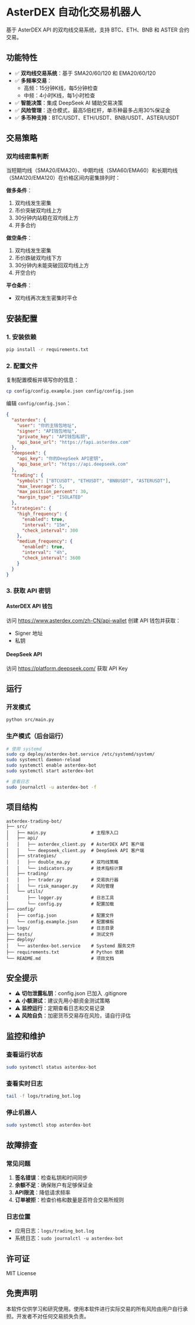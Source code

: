 # AsterDEX 自动化交易机器人

基于 AsterDEX API 的双均线交易系统，支持 BTC、ETH、BNB 和 ASTER 合约交易。

## 功能特性

- ✅ **双均线交易系统**：基于 SMA20/60/120 和 EMA20/60/120
- ✅ **多频率交易**：
  - 高频：15分钟K线，每5分钟检查
  - 中频：4小时K线，每1小时检查
- ✅ **智能决策**：集成 DeepSeek AI 辅助交易决策
- ✅ **风险管理**：逐仓模式，最高5倍杠杆，单币种最多占用30%保证金
- ✅ **多币种支持**：BTC/USDT、ETH/USDT、BNB/USDT、ASTER/USDT

## 交易策略

### 双均线密集判断

当短期均线（SMA20/EMA20）、中期均线（SMA60/EMA60）和长期均线（SMA120/EMA120）在价格区间内密集排列时：

**做多条件**：
1. 双均线发生密集
2. 币价突破双均线上方
3. 30分钟内站稳在双均线上方
4. 开多合约

**做空条件**：
1. 双均线发生密集
2. 币价跌破双均线下方
3. 30分钟内未能突破回双均线上方
4. 开空合约

**平仓条件**：
- 双均线再次发生密集时平仓

## 安装配置

### 1. 安装依赖

```bash
pip install -r requirements.txt
```

### 2. 配置文件

复制配置模板并填写你的信息：

```bash
cp config/config.example.json config/config.json
```

编辑 `config/config.json`：

```json
{
  "asterdex": {
    "user": "你的主钱包地址",
    "signer": "API钱包地址",
    "private_key": "API钱包私钥",
    "api_base_url": "https://fapi.asterdex.com"
  },
  "deepseek": {
    "api_key": "你的DeepSeek API密钥",
    "api_base_url": "https://api.deepseek.com"
  },
  "trading": {
    "symbols": ["BTCUSDT", "ETHUSDT", "BNBUSDT", "ASTERUSDT"],
    "max_leverage": 5,
    "max_position_percent": 30,
    "margin_type": "ISOLATED"
  },
  "strategies": {
    "high_frequency": {
      "enabled": true,
      "interval": "15m",
      "check_interval": 300
    },
    "medium_frequency": {
      "enabled": true,
      "interval": "4h",
      "check_interval": 3600
    }
  }
}
```

### 3. 获取 API 密钥

#### AsterDEX API 钱包
访问 https://www.asterdex.com/zh-CN/api-wallet 创建 API 钱包并获取：
- Signer 地址
- 私钥

#### DeepSeek API
访问 https://platform.deepseek.com/ 获取 API Key

## 运行

### 开发模式

```bash
python src/main.py
```

### 生产模式（后台运行）

```bash
# 使用 systemd
sudo cp deploy/asterdex-bot.service /etc/systemd/system/
sudo systemctl daemon-reload
sudo systemctl enable asterdex-bot
sudo systemctl start asterdex-bot

# 查看日志
sudo journalctl -u asterdex-bot -f
```

## 项目结构

```
asterdex-trading-bot/
├── src/
│   ├── main.py                 # 主程序入口
│   ├── api/
│   │   ├── asterdex_client.py  # AsterDEX API 客户端
│   │   └── deepseek_client.py  # DeepSeek API 客户端
│   ├── strategies/
│   │   ├── double_ma.py        # 双均线策略
│   │   └── indicators.py       # 技术指标计算
│   ├── trading/
│   │   ├── trader.py           # 交易执行器
│   │   └── risk_manager.py     # 风险管理
│   └── utils/
│       ├── logger.py           # 日志工具
│       └── config.py           # 配置加载
├── config/
│   ├── config.json             # 配置文件
│   └── config.example.json     # 配置模板
├── logs/                       # 日志目录
├── tests/                      # 测试文件
├── deploy/
│   └── asterdex-bot.service    # Systemd 服务文件
├── requirements.txt            # Python 依赖
└── README.md                   # 项目文档
```

## 安全提示

- ⚠️ **切勿泄露私钥**：config.json 已加入 .gitignore
- ⚠️ **小额测试**：建议先用小额资金测试策略
- ⚠️ **监控运行**：定期查看日志和交易记录
- ⚠️ **风险自负**：加密货币交易存在风险，请自行评估

## 监控和维护

### 查看运行状态

```bash
sudo systemctl status asterdex-bot
```

### 查看实时日志

```bash
tail -f logs/trading_bot.log
```

### 停止机器人

```bash
sudo systemctl stop asterdex-bot
```

## 故障排查

### 常见问题

1. **签名错误**：检查私钥和时间同步
2. **余额不足**：确保账户有足够保证金
3. **API限流**：降低请求频率
4. **订单被拒**：检查价格和数量是否符合交易所规则

### 日志位置

- 应用日志：`logs/trading_bot.log`
- 系统日志：`sudo journalctl -u asterdex-bot`

## 许可证

MIT License

## 免责声明

本软件仅供学习和研究使用。使用本软件进行实际交易的所有风险由用户自行承担。开发者不对任何交易损失负责。
